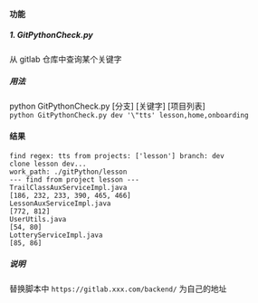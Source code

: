 #### 功能

##### 1. GitPythonCheck.py
从 gitlab 仓库中查询某个关键字

##### 用法
python GitPythonCheck.py [分支] [关键字] [项目列表]<br>
`python GitPythonCheck.py dev '\"tts' lesson,home,onboarding`

#### 结果
```
find regex: tts from projects: ['lesson'] branch: dev
clone lesson dev...
work_path: ./gitPython/lesson
--- find from project lesson ---
TrailClassAuxServiceImpl.java
[186, 232, 233, 390, 465, 466]
LessonAuxServiceImpl.java
[772, 812]
UserUtils.java
[54, 80]
LotteryServiceImpl.java
[85, 86]
```

##### 说明
替换脚本中  `https://gitlab.xxx.com/backend/` 为自己的地址

